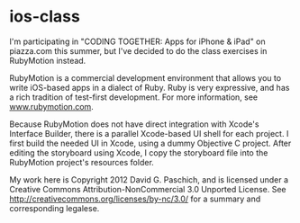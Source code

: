 ios-class
=========

I'm participating in "CODING TOGETHER: Apps for iPhone & iPad" on piazza.com
this summer, but I've decided to do the class exercises in RubyMotion instead.

RubyMotion is a commercial development environment that allows you to write
iOS-based apps in a dialect of Ruby. Ruby is very expressive, and has a rich
tradition of test-first development. For more information, see
www.rubymotion.com.

Because RubyMotion does not have direct integration with Xcode's Interface
Builder, there is a parallel Xcode-based UI shell for each project. I first
build the needed UI in Xcode, using a dummy Objective C project. After editing
the storyboard using Xcode, I copy the storyboard file into the RubyMotion
project's resources folder.

My work here is Copyright 2012 David G. Paschich, and 
is licensed under a Creative Commons Attribution-NonCommercial 3.0 
Unported License. See http://creativecommons.org/licenses/by-nc/3.0/ for
a summary and corresponding legalese.
